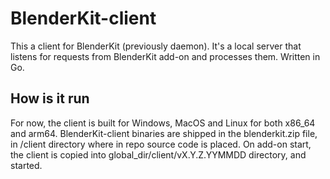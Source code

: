 # BlenderKit-client

This a client for BlenderKit (previously daemon).
It's a local server that listens for requests from BlenderKit add-on and processes them.
Written in Go.

## How is it run
For now, the client is built for Windows, MacOS and Linux for both x86_64 and arm64.
BlenderKit-client binaries are shipped in the blenderkit.zip file, in /client directory where in repo source code is placed.
On add-on start, the client is copied into global_dir/client/vX.Y.Z.YYMMDD directory, and started.

